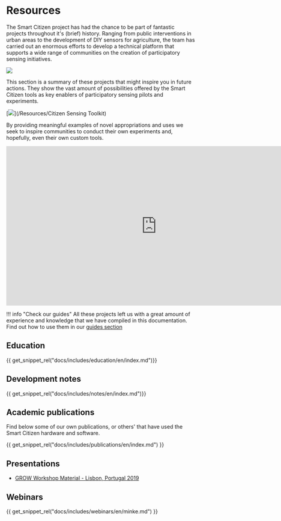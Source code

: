 # Resources

The Smart Citizen project has had the chance to be part of fantastic projects throughout it's (brief) history. Ranging from public interventions in urban areas to the development of DIY sensors for agriculture, the team has carried out an enormous efforts to develop a technical platform that supports a wide range of communities on the creation of participatory sensing initiatives.

![](https://live.staticflickr.com/4483/38165401276_ef6eacca0c_h.jpg)

This section is a summary of these projects that might inspire you in future actions. They show the vast amount of possibilities offered by the Smart Citizen tools as key enablers of participatory sensing pilots and experiments.

[![](https://i.imgur.com/md5MEp0.jpg)](/Resources/Citizen Sensing Toolkit)

By providing meaningful examples of novel appropriations and uses we seek to  inspire communities to conduct their own experiments and, hopefully, even their  own custom tools.

<iframe width="800" height="425" src="https://www.youtube-nocookie.com/embed/hvn5LyACUYw" frameborder="0" allow="accelerometer; autoplay; encrypted-media; gyroscope; picture-in-picture" allowfullscreen></iframe>

!!! info "Check our guides"
    All these projects left us with a great amount of experience and knowledge that we have compiled in this documentation. Find out how to use them in our [guides section](/Guides)

## Education

{{ get_snippet_rel("docs/includes/education/en/index.md")}}

## Development notes

{{ get_snippet_rel("docs/includes/notes/en/index.md")}}

## Academic publications

Find below some of our own publications, or others' that have used the Smart Citizen hardware and software.

{{ get_snippet_rel("docs/includes/publications/en/index.md") }}

## Presentations

- [GROW Workshop Material - Lisbon, Portugal 2019](https://hackmd.io/@oscgonfer/H15Z76GrH)

## Webinars

{{ get_snippet_rel("docs/includes/webinars/en/minke.md") }}

